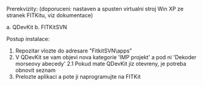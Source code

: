 Prerekvizity: (doporuceni: nastaven a spusten virtualni stroj Win XP ze stranek FITKitu, viz dokumentace)

a. 	QDevKit
b. 	FITKitSVN


Postup instalace:

1. 	Repozitar vlozte do adresare "FitkitSVN\apps"
2. 	V QDevKit se vam objevi nova kategorie 'IMP projekt' a pod ni 'Dekoder morseovy abecedy'
2.1	Pokud mate QDevKit jiz otevreny, je potreba obnovit seznam
3. 	Prelozte aplikaci a pote ji naprogramujte na FITKit
